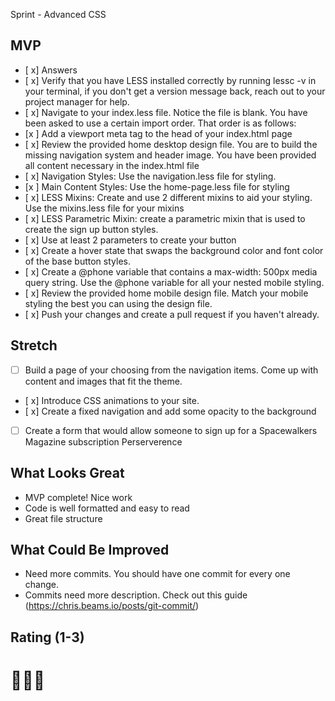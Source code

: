 Sprint - Advanced CSS

## MVP

- [ x] Answers
- [ x] Verify that you have LESS installed correctly by running lessc -v in your terminal, if you don't get a version message back, reach out to your project manager for help.
- [ x] Navigate to your index.less file. Notice the file is blank. You have been asked to use a certain import order. That order is as follows:
- [x ] Add a viewport meta tag to the head of your index.html page
- [ x] Review the provided home desktop design file. You are to build the missing navigation system and header image. You have been provided all content necessary in the index.html file
- [ x] Navigation Styles: Use the navigation.less file for styling.
- [x ] Main Content Styles: Use the home-page.less file for styling
- [ x] LESS Mixins: Create and use 2 different mixins to aid your styling. Use the mixins.less file for your mixins
- [ x] LESS Parametric Mixin: create a parametric mixin that is used to create the sign up button styles.
- [ x] Use at least 2 parameters to create your button
- [ x] Create a hover state that swaps the background color and font color of the base button styles.
- [ x] Create a @phone variable that contains a max-width: 500px media query string. Use the @phone variable for all your nested mobile styling.
- [ x] Review the provided home mobile design file. Match your mobile styling the best you can using the design file.
- [ x] Push your changes and create a pull request if you haven't already.

## Stretch

- [ ] Build a page of your choosing from the navigation items. Come up with content and images that fit the theme.
- [ x] Introduce CSS animations to your site.
- [ x] Create a fixed navigation and add some opacity to the background
- [ ] Create a form that would allow someone to sign up for a Spacewalkers Magazine subscription
      Perserverence

## What Looks Great

- MVP complete! Nice work
- Code is well formatted and easy to read
- Great file structure

## What Could Be Improved

- Need more commits. You should have one commit for every one change.
- Commits need more description. Check out this guide (https://chris.beams.io/posts/git-commit/)

## Rating (1-3)

# 🚀🚀🚀
